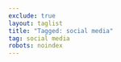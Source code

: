 ```yaml
---
exclude: true
layout: taglist
title: "Tagged: social media"
tag: social media
robots: noindex
---
```

